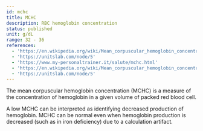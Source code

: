 ```yaml
---
id: mchc
title: MCHC
description: RBC hemoglobin concentration
status: published
unit: g/dL
range: 32 - 36
references:
  - 'https://en.wikipedia.org/wiki/Mean_corpuscular_hemoglobin_concentration'
  - 'https://unitslab.com/node/5'
  - 'https://www.my-personaltrainer.it/salute/mchc.html'
  - 'https://en.wikipedia.org/wiki/Mean_corpuscular_hemoglobin_concentration'
  - 'https://unitslab.com/node/5'
---
```

The mean corpuscular hemoglobin concentration (MCHC) is a measure of the concentration of hemoglobin in a given volume of packed red blood cell.

A low MCHC can be interpreted as identifying decreased production of hemoglobin. MCHC can be normal even when hemoglobin production is decreased (such as in iron deficiency) due to a calculation artifact.
